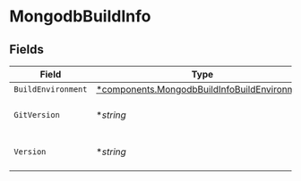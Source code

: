 # MongodbBuildInfo


## Fields

| Field                                                                                                       | Type                                                                                                        | Required                                                                                                    | Description                                                                                                 |
| ----------------------------------------------------------------------------------------------------------- | ----------------------------------------------------------------------------------------------------------- | ----------------------------------------------------------------------------------------------------------- | ----------------------------------------------------------------------------------------------------------- |
| `BuildEnvironment`                                                                                          | [*components.MongodbBuildInfoBuildEnvironment](../../models/components/mongodbbuildinfobuildenvironment.md) | :heavy_minus_sign:                                                                                          | N/A                                                                                                         |
| `GitVersion`                                                                                                | **string*                                                                                                   | :heavy_minus_sign:                                                                                          | Version of mongodb server                                                                                   |
| `Version`                                                                                                   | **string*                                                                                                   | :heavy_minus_sign:                                                                                          | Version of mongodb server                                                                                   |